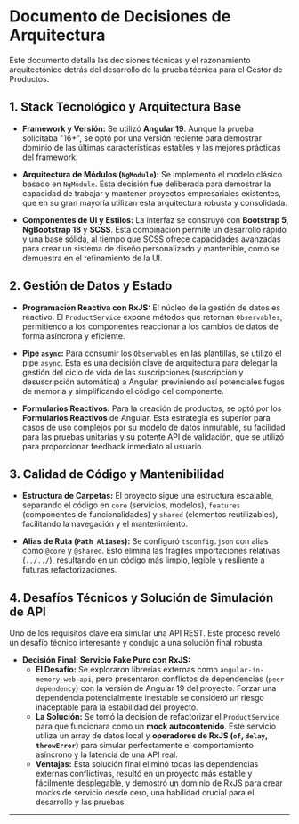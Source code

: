 # Documento de Decisiones de Arquitectura

Este documento detalla las decisiones técnicas y el razonamiento arquitectónico detrás del desarrollo de la prueba técnica para el Gestor de Productos.

## 1. Stack Tecnológico y Arquitectura Base

- **Framework y Versión:** Se utilizó **Angular 19**. Aunque la prueba solicitaba "16+", se optó por una versión reciente para demostrar dominio de las últimas características estables y las mejores prácticas del framework.

- **Arquitectura de Módulos (`NgModule`):** Se implementó el modelo clásico basado en `NgModule`. Esta decisión fue deliberada para demostrar la capacidad de trabajar y mantener proyectos empresariales existentes, que en su gran mayoría utilizan esta arquitectura robusta y consolidada.

- **Componentes de UI y Estilos:** La interfaz se construyó con **Bootstrap 5**, **NgBootstrap 18** y **SCSS**. Esta combinación permite un desarrollo rápido y una base sólida, al tiempo que SCSS ofrece capacidades avanzadas para crear un sistema de diseño personalizado y mantenible, como se demuestra en el refinamiento de la UI.

## 2. Gestión de Datos y Estado

- **Programación Reactiva con RxJS:** El núcleo de la gestión de datos es reactivo. El `ProductService` expone métodos que retornan `Observables`, permitiendo a los componentes reaccionar a los cambios de datos de forma asíncrona y eficiente.

- **Pipe `async`:** Para consumir los `Observables` en las plantillas, se utilizó el pipe `async`. Esta es una decisión clave de arquitectura para delegar la gestión del ciclo de vida de las suscripciones (suscripción y desuscripción automática) a Angular, previniendo así potenciales fugas de memoria y simplificando el código del componente.

- **Formularios Reactivos:** Para la creación de productos, se optó por los **Formularios Reactivos** de Angular. Esta estrategia es superior para casos de uso complejos por su modelo de datos inmutable, su facilidad para las pruebas unitarias y su potente API de validación, que se utilizó para proporcionar feedback inmediato al usuario.

## 3. Calidad de Código y Mantenibilidad

- **Estructura de Carpetas:** El proyecto sigue una estructura escalable, separando el código en `core` (servicios, modelos), `features` (componentes de funcionalidades) y `shared` (elementos reutilizables), facilitando la navegación y el mantenimiento.

- **Alias de Ruta (`Path Aliases`):** Se configuró `tsconfig.json` con alias como `@core` y `@shared`. Esto elimina las frágiles importaciones relativas (`../../`), resultando en un código más limpio, legible y resiliente a futuras refactorizaciones.

## 4. Desafíos Técnicos y Solución de Simulación de API

Uno de los requisitos clave era simular una API REST. Este proceso reveló un desafío técnico interesante y condujo a una solución final robusta.

- **Decisión Final: Servicio Fake Puro con RxJS:**
  - **El Desafío:** Se exploraron librerías externas como `angular-in-memory-web-api`, pero presentaron conflictos de dependencias (`peer dependency`) con la versión de Angular 19 del proyecto. Forzar una dependencia potencialmente inestable se consideró un riesgo inaceptable para la estabilidad del proyecto.
  - **La Solución:** Se tomó la decisión de refactorizar el `ProductService` para que funcionara como un **mock autocontenido**. Este servicio utiliza un array de datos local y **operadores de RxJS (`of`, `delay`, `throwError`)** para simular perfectamente el comportamiento asíncrono y la latencia de una API real.
  - **Ventajas:** Esta solución final eliminó todas las dependencias externas conflictivas, resultó en un proyecto más estable y fácilmente desplegable, y demostró un dominio de RxJS para crear mocks de servicio desde cero, una habilidad crucial para el desarrollo y las pruebas.

---
